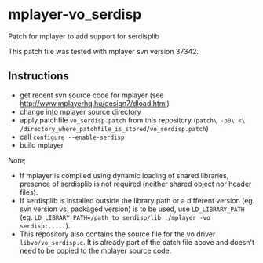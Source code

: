 mplayer-vo_serdisp
==================

Patch for mplayer to add support for serdisplib

This patch file was tested with mplayer svn version 37342.


Instructions
------------
* get recent svn source code for mplayer (see http://www.mplayerhq.hu/design7/dload.html)
* change into mplayer source directory
* apply patchfile `vo_serdisp.patch` from this repository (`patch\ -p0\ <\ /directory_where_patchfile_is_stored/vo_serdisp.patch`)
* call `configure --enable-serdisp`
* build mplayer

*Note*;
* If mplayer is compiled using dynamic loading of shared libraries, presence of serdisplib is not required (neither shared object nor header files).
* If serdisplib is installed outside the library path or a different version (eg. svn version vs. packaged version) is to be used, use `LD_LIBRARY_PATH`\
  (eg. `LD_LIBRARY_PATH=/path_to_serdisp/lib ./mplayer -vo serdisp:.....`).
* This repository also contains the source file for the vo driver `libvo/vo_serdisp.c`. It is already part of the patch file above and doesn't need to be copied to the mplayer source code.
